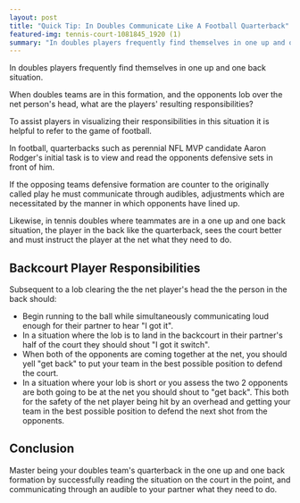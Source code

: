 ```yaml
---
layout: post
title: "Quick Tip: In Doubles Communicate Like A Football Quarterback"
featured-img: tennis-court-1081845_1920 (1)
summary: "In doubles players frequently find themselves in one up and one back situation."
---
```


In doubles players frequently find themselves in one up and one back situation.

When doubles teams are in this formation, and the opponents lob over the net person's head, what are the players' resulting responsibilities?

To assist players in visualizing their responsibilities in this situation it is helpful to refer to the game of football.

In football, quarterbacks such as perennial NFL MVP candidate Aaron Rodger's initial task is to view and read the opponents defensive sets in front of him.

If the opposing teams defensive formation are counter to the originally called play he must communicate through audibles, adjustments which are necessitated by the manner in which opponents have lined up.

Likewise, in tennis doubles where teammates are in a one up and one back situation, the player in the back like the quarterback, sees the court better and must instruct the player at the net what they need to do.

## Backcourt Player Responsibilities

Subsequent to a lob clearing the the net player's head the the person in the back should:

* Begin running to the ball while simultaneously communicating loud enough for their partner to hear "I got it".
* In a situation where the lob is to land in the backcourt in their partner's half of the court they should shout "I got it switch".
* When both of the opponents are coming together at the net, you should yell "get back" to put your team in the best possible position to defend the court.
* In a situation where your lob is short or you assess the two 2 opponents are both going to be at the net you should shout to "get back". This  both for the safety of the net player being hit by an overhead and getting your team in the best possible position to defend the next shot from the opponents.

## Conclusion

Master being your doubles team's quarterback in the one up and one back formation by successfully reading the situation on the court in the point, and communicating through an audible to your partner what they need to do.
